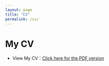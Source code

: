 ```yaml
---
layout: page
title: "CV"
permalink: /cv/
---
```


# My CV

- View My CV：<a href="https://xinyuanlyu.github.io/Lyu-Xinyuan%20CV.pdf" target="_blank">Click here for the PDF version</a>
